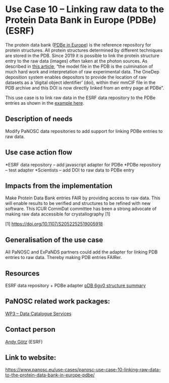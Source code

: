 Use Case 10 – Linking raw data to the Protein Data Bank in Europe (PDBe) (ESRF)
=========================================================
The protein data bank ([PDBe in Europe](https://www.ebi.ac.uk/pdbe/)) is the reference repository for protein structures. All protein structures determined by different techniques are stored in the PDB. Since 2019 it is possible to link the protein structure entry to the raw data (images) often taken at the photon sources. As described in [this article](https://www.ebi.ac.uk/pdbe/about/news/links-added-raw-experimental-data-pdbe), “the model file in the PDB is the culmination of much hard work and interpretation of raw experimental data. The OneDep deposition system enables depositors to provide the location of raw datasets as a ‘digital object identifier’ (doi), within their mmCIF file in the PDB archive and this DOI is now directly linked from an entry page at PDBe”.

This use case is to link raw data in the ESRF data repository to the PDBe entries as shown in the [example here](https://www.ebi.ac.uk/pdbe/entry/pdb/6gv0).

Description of needs
------
Modify PaNOSC data repositories to add support for linking PDBe entries to raw data.

Use case action flow
------
*ESRF data repository – add javascript adapter for PDBe
*PDBe repository – test adapter
*Scientists – add DOI to raw data to PDBe entry

Impacts from the implementation
------
Make Protein Data Bank entries FAIR by providing access to raw data. This will enable results to be verified and structures to be refined with new software. This ICUR CommDat committee has been a strong advocate of making raw data accessible for crystallography [1]

[1] https://doi.org/10.1107/S2052252519005918

Generalisation of the use case
------
All PaNOSC and ExPaNDS partners could add the adapter for linking PDB entries to raw data. Thereby making PDB entries FAIRer.

Resources
------
ESRF data repository + PDBe adapter
[pDB 6gv0 structure summary](https://www.ebi.ac.uk/pdbe/entry/pdb/6gv0)

PaNOSC related work packages:
------
[WP3 – Data Catalogue Services](https://www.panosc.eu/work-packages/work-package-3-data-catalog-services/)

Contact person
------
[Andy Götz](mailto:andy.gotz@esrf.fr) (ESRF)

Link to website:
------
https://www.panosc.eu/use-cases/panosc-use-case-10-linking-raw-data-to-the-protein-data-bank-in-europe-pdbe/
